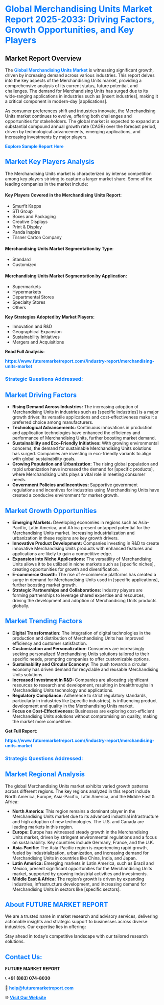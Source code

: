 <h1 style="color: #007BFF;">Global Merchandising Units Market Report 2025-2033: Driving Factors, Growth Opportunities, and Key Players</h1>

<section id="overview">
<h2>Market Report Overview</h2>
<p>The <a href="https://www.futuremarketreport.com//industry-report/merchandising-units-market" style="color: #007BFF; text-decoration: none;"><strong>Global Merchandising Units Market</strong></a> is witnessing significant growth, driven by increasing demand across various industries. This report delves into the key aspects of the Merchandising Units market, providing a comprehensive analysis of its current status, future potential, and challenges. The demand for Merchandising Units has surged due to its wide-ranging applications in industries such as [insert industries], making it a critical component in modern-day [applications].</p>
<p>As consumer preferences shift and industries innovate, the Merchandising Units market continues to evolve, offering both challenges and opportunities for stakeholders. The global market is expected to expand at a substantial compound annual growth rate (CAGR) over the forecast period, driven by technological advancements, emerging applications, and increasing investments by major players.</p>
</section>

<section id="overview">
<p><a href="https://www.futuremarketreport.com//request-sample/reportId=60406" style="color: #007BFF; text-decoration: none;"><strong>Explore Sample Report Here</strong></a></p>
</section>

<section id="key-players">
<h2 style="color: #007BFF;">Market Key Players Analysis</h2>
<p>The Merchandising Units market is characterized by intense competition among key players striving to capture a larger market share. Some of the leading companies in the market include:</p>
<h4>Key Players Covered in the Merchandising Units Report:</h4>
<ul><li>Smurfit Kappa</li><li>STI Group</li><li>Boxes and Packaging</li><li>Creative Displays</li><li>Print &amp; Display</li><li>Panda Inspire</li><li>Tilsner Carton Company</li></ul>
<h4>Merchandising Units Market Segmentation by Type:</h4>
<ul><li>Standard</li><li>Customized</li></ul>

<h4>Merchandising Units Market Segmentation by Application:</h4>
<ul><li>Supermarkets</li><li>Hypermarkets</li><li>Departmental Stores</li><li>Specialty Stores</li><li>Others</li></ul>
<p><strong>Key Strategies Adopted by Market Players:</strong></p>
<ul>
<li>Innovation and R&D</li>
<li>Geographical Expansion</li>
<li>Sustainability Initiatives</li>
<li>Mergers and Acquisitions</li>
</ul>
</section>

<section>
<p><strong>Read Full Analysis: </strong></p><a href="https://www.futuremarketreport.com//industry-report/merchandising-units-market" style="color: #007BFF; text-decoration: none;"><strong>https://www.futuremarketreport.com//industry-report/merchandising-units-market</strong></a>
<h3 style="color: #007BFF;">Strategic Questions Addressed:</h3>
</section>

<section id="driving-factors">
<h2 style="color: #007BFF;">Market Driving Factors</h2>
<ul>
<li><strong>Rising Demand Across Industries:</strong> The increasing adoption of Merchandising Units in industries such as [specific industries] is a major growth driver. Its versatile applications and cost-effectiveness make it a preferred choice among manufacturers.</li>
<li><strong>Technological Advancements:</strong> Continuous innovations in production and application technologies have enhanced the efficiency and performance of Merchandising Units, further boosting market demand.</li>
<li><strong>Sustainability and Eco-Friendly Initiatives:</strong> With growing environmental concerns, the demand for sustainable Merchandising Units solutions has surged. Companies are investing in eco-friendly variants to align with global sustainability goals.</li>
<li><strong>Growing Population and Urbanization:</strong> The rising global population and rapid urbanization have increased the demand for [specific products], where Merchandising Units plays a vital role in meeting consumer needs.</li>
<li><strong>Government Policies and Incentives:</strong> Supportive government regulations and incentives for industries using Merchandising Units have created a conducive environment for market growth.</li>
</ul>
</section>

<section id="growth-opportunities">
<h2 style="color: #007BFF;">Market Growth Opportunities</h2>
<ul>
<li><strong>Emerging Markets:</strong> Developing economies in regions such as Asia-Pacific, Latin America, and Africa present untapped potential for the Merchandising Units market. Increasing industrialization and urbanization in these regions are key growth drivers.</li>
<li><strong>Innovative Product Development:</strong> Companies investing in R&D to create innovative Merchandising Units products with enhanced features and applications are likely to gain a competitive edge.</li>
<li><strong>Expansion into Niche Applications:</strong> The versatility of Merchandising Units allows it to be utilized in niche markets such as [specific niches], creating opportunities for growth and diversification.</li>
<li><strong>E-commerce Growth:</strong> The rise of e-commerce platforms has created a surge in demand for Merchandising Units used in [specific applications], further boosting market growth.</li>
<li><strong>Strategic Partnerships and Collaborations:</strong> Industry players are forming partnerships to leverage shared expertise and resources, driving the development and adoption of Merchandising Units products globally.</li>
</ul>
</section>

<section id="trending-factors">
<h2 style="color: #007BFF;">Market Trending Factors</h2>
<ul>
<li><strong>Digital Transformation:</strong> The integration of digital technologies in the production and distribution of Merchandising Units has improved efficiency and customer satisfaction.</li>
<li><strong>Customization and Personalization:</strong> Consumers are increasingly seeking personalized Merchandising Units solutions tailored to their specific needs, prompting companies to offer customizable options.</li>
<li><strong>Sustainability and Circular Economy:</strong> The push towards a circular economy has driven demand for recyclable and reusable Merchandising Units solutions.</li>
<li><strong>Increased Investment in R&D:</strong> Companies are allocating significant resources to research and development, resulting in breakthroughs in Merchandising Units technology and applications.</li>
<li><strong>Regulatory Compliance:</strong> Adherence to strict regulatory standards, particularly in industries like [specific industries], is influencing product development and quality in the Merchandising Units market.</li>
<li><strong>Focus on Cost-Effectiveness:</strong> Businesses are exploring cost-efficient Merchandising Units solutions without compromising on quality, making the market more competitive.</li>
</ul>
</section>

<section>
<p><strong>Get Full Report: </strong></p><a href="https://www.futuremarketreport.com//industry-report/merchandising-units-market" style="color: #007BFF; text-decoration: none;"><strong>https://www.futuremarketreport.com//industry-report/merchandising-units-market</strong></a>
<h3 style="color: #007BFF;">Strategic Questions Addressed:</h3>
</section>


<section id="regional-analysis">
<h2 style="color: #007BFF;">Market Regional Analysis</h2>
<p>The global Merchandising Units market exhibits varied growth patterns across different regions. The key regions analyzed in this report include North America, Europe, Asia-Pacific, Latin America, and the Middle East & Africa:</p>
<ul>
<li><strong>North America:</strong> This region remains a dominant player in the Merchandising Units market due to its advanced industrial infrastructure and high adoption of new technologies. The U.S. and Canada are leading markets in this region.</li>
<li><strong>Europe:</strong> Europe has witnessed steady growth in the Merchandising Units market, driven by stringent environmental regulations and a focus on sustainability. Key countries include Germany, France, and the U.K.</li>
<li><strong>Asia-Pacific:</strong> The Asia-Pacific region is experiencing rapid growth, fueled by industrialization, urbanization, and increasing demand for Merchandising Units in countries like China, India, and Japan.</li>
<li><strong>Latin America:</strong> Emerging markets in Latin America, such as Brazil and Mexico, present significant opportunities for the Merchandising Units market, supported by growing industrial activities and investments.</li>
<li><strong>Middle East & Africa:</strong> The region’s growth is driven by expanding industries, infrastructure development, and increasing demand for Merchandising Units in sectors like [specific sectors].</li>
</ul>
</section>

<footer>
<h2 style="color: #007BFF;">About FUTURE MARKET REPORT</h2>
<p>We are a trusted name in market research and advisory services, delivering actionable insights and strategic support to businesses across diverse industries. Our expertise lies in offering:</p>

<p>Stay ahead in today’s competitive landscape with our tailored research solutions.</p>

<h2 style="color: #007BFF;">Contact Us:</h2>
<p><strong>FUTURE MARKET REPORT</strong></p>
<p>📞 <strong>+91 (883) 074-8030</strong></p>
<p>📧 <strong><a href="mailto:help@futuremarketreport.com" style="color: #007BFF;">help@futuremarketreport.com</a></strong></p>
<p>🌐 <strong><a href="https://www.futuremarketreport.com/" style="color: #007BFF;">Visit Our Website</a></strong></p>
</footer>